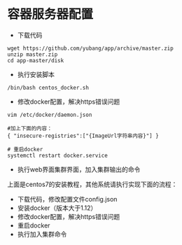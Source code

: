 # 容器服务器配置

* 下载代码

```
wget https://github.com/yubang/app/archive/master.zip
unzip master.zip
cd app-master/disk
```

* 执行安装脚本

```
/bin/bash centos_docker.sh
```

* 修改docker配置，解决https错误问题

```
vim /etc/docker/daemon.json

#加上下面的内容：
{ "insecure-registries":["{ImageUrl字符串内容}"] }

# 重启docker
systemctl restart docker.service
```

* 执行web界面集群界面，加入集群输出的命令


上面是centos7的安装教程，其他系统请执行实现下面的流程：

* 下载代码，修改配置文件config.json
* 安装docker（版本大于1.12）
* 修改docker配置，解决https错误问题
* 重启docker
* 执行加入集群命令
